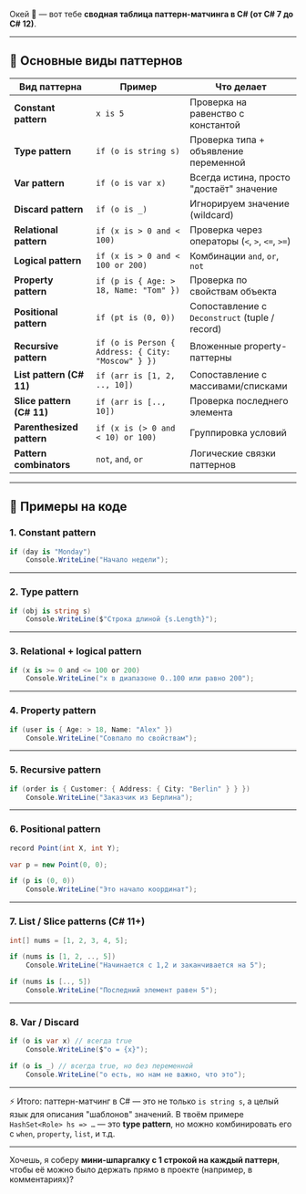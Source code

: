 Окей 🚀 — вот тебе **сводная таблица паттерн-матчинга в C# (от C# 7 до C# 12)**.

---

## 🔹 Основные виды паттернов

| Вид паттерна              | Пример                                             | Что делает                                      |
| ------------------------- | -------------------------------------------------- | ----------------------------------------------- |
| **Constant pattern**      | `x is 5`                                           | Проверка на равенство с константой              |
| **Type pattern**          | `if (o is string s)`                               | Проверка типа + объявление переменной           |
| **Var pattern**           | `if (o is var x)`                                  | Всегда истина, просто "достаёт" значение        |
| **Discard pattern**       | `if (o is _)`                                      | Игнорируем значение (wildcard)                  |
| **Relational pattern**    | `if (x is > 0 and < 100)`                          | Проверка через операторы (`<`, `>`, `<=`, `>=`) |
| **Logical pattern**       | `if (x is > 0 and < 100 or 200)`                   | Комбинации `and`, `or`, `not`                   |
| **Property pattern**      | `if (p is { Age: > 18, Name: "Tom" })`             | Проверка по свойствам объекта                   |
| **Positional pattern**    | `if (pt is (0, 0))`                                | Сопоставление с `Deconstruct` (tuple / record)  |
| **Recursive pattern**     | `if (o is Person { Address: { City: "Moscow" } })` | Вложенные property-паттерны                     |
| **List pattern (C# 11)**  | `if (arr is [1, 2, .., 10])`                       | Сопоставление с массивами/списками              |
| **Slice pattern (C# 11)** | `if (arr is [.., 10])`                             | Проверка последнего элемента                    |
| **Parenthesized pattern** | `if (x is (> 0 and < 10) or 100)`                  | Группировка условий                             |
| **Pattern combinators**   | `not`, `and`, `or`                                 | Логические связки паттернов                     |

---

## 🔹 Примеры на коде

### 1. Constant pattern

```csharp
if (day is "Monday")
    Console.WriteLine("Начало недели");
```

---

### 2. Type pattern

```csharp
if (obj is string s)
    Console.WriteLine($"Строка длиной {s.Length}");
```

---

### 3. Relational + logical pattern

```csharp
if (x is >= 0 and <= 100 or 200)
    Console.WriteLine("x в диапазоне 0..100 или равно 200");
```

---

### 4. Property pattern

```csharp
if (user is { Age: > 18, Name: "Alex" })
    Console.WriteLine("Совпало по свойствам");
```

---

### 5. Recursive pattern

```csharp
if (order is { Customer: { Address: { City: "Berlin" } } })
    Console.WriteLine("Заказчик из Берлина");
```

---

### 6. Positional pattern

```csharp
record Point(int X, int Y);

var p = new Point(0, 0);

if (p is (0, 0))
    Console.WriteLine("Это начало координат");
```

---

### 7. List / Slice patterns (C# 11+)

```csharp
int[] nums = [1, 2, 3, 4, 5];

if (nums is [1, 2, .., 5])
    Console.WriteLine("Начинается с 1,2 и заканчивается на 5");

if (nums is [.., 5])
    Console.WriteLine("Последний элемент равен 5");
```

---

### 8. Var / Discard

```csharp
if (o is var x) // всегда true
    Console.WriteLine($"o = {x}");

if (o is _) // всегда true, но без переменной
    Console.WriteLine("o есть, но нам не важно, что это");
```

---

⚡️ Итого: паттерн-матчинг в C# — это не только `is string s`, а целый язык для описания "шаблонов" значений.
В твоём примере `HashSet<Role> hs => …` — это **type pattern**, но можно комбинировать его с `when`, `property`, `list`, и т.д.

---

Хочешь, я соберу **мини-шпаргалку с 1 строкой на каждый паттерн**, чтобы её можно было держать прямо в проекте (например, в комментариях)?

